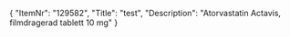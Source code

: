 {
  "ItemNr": "129582",
  "Title": "test",
  "Description": "Atorvastatin Actavis, filmdragerad tablett 10 mg"
}